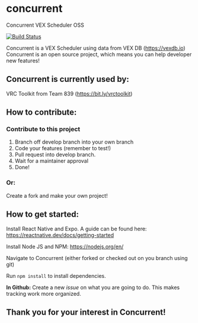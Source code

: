 # concurrent
Concurrent VEX Scheduler OSS

[![Build Status](https://travis-ci.com/WontonSoup777/concurrent.svg?branch=develop)](https://travis-ci.com/WontonSoup777/concurrent)

Concurrent is a VEX Scheduler using data from VEX DB (https://vexdb.io)
Concurrent is an open source project, which means you can help developer new features!


## Concurrent is currently used by:
VRC Toolkit from Team 839 (https://bit.ly/vrctoolkit)


## How to contribute:
### Contribute to this project
1. Branch off develop branch into your own branch
2. Code your features (remember to test!)
3. Pull request into develop branch.
4. Wait for a maintainer approval
5. Done!

### Or:
Create a fork and make your own project!


## How to get started:
Install React Native and Expo. A guide can be found here: https://reactnative.dev/docs/getting-started

Install Node JS and NPM: https://nodejs.org/en/

Navigate to Concurrent (either forked or checked out on you branch using git)

Run `npm install` to install dependencies.

**In Github:**
Create a new *issue* on what you are going to do. This makes tracking work more organized.


## Thank you for your interest in Concurrent!
